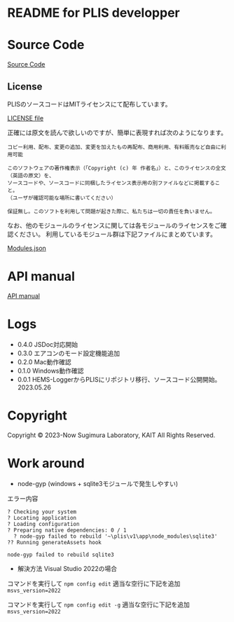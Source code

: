 # README for PLIS developper

# Source Code

[Source Code](https://github.com/Hiroshi-Sugimura/plis)

## License

PLISのソースコードはMITライセンスにて配布しています。


[LICENSE file](https://github.com/Hiroshi-Sugimura/plis/LICENSE)


正確には原文を読んで欲しいのですが、簡単に表現すれば次のようになります。

```
コピー利用、配布、変更の追加、変更を加えたもの再配布、商用利用、有料販売など自由に利用可能

このソフトウェアの著作権表示（「Copyright (c) 年 作者名」）と、このライセンスの全文（英語の原文）を、
ソースコードや、ソースコードに同梱したライセンス表示用の別ファイルなどに掲載すること。
（ユーザが確認可能な場所に書いてください）

保証無し。このソフトを利用して問題が起きた際に、私たちは一切の責任を負いません。
```

なお、他のモジュールのライセンスに関しては各モジュールのライセンスをご確認ください。
利用しているモジュール群は下記ファイルにまとめています。

[Modules.json](https://hiroshi-sugimura.github.io/plis/v1/app/src/modules.json)

# API manual

[API manual](https://hiroshi-sugimura.github.io/plis/v1/docs/jsdoc/index.html)

# Logs

- 0.4.0 JSDoc対応開始
- 0.3.0 エアコンのモード設定機能追加
- 0.2.0 Mac動作確認
- 0.1.0 Windows動作確認
- 0.0.1 HEMS-LoggerからPLISにリポジトリ移行、ソースコード公開開始。2023.05.26

# Copyright

Copyright © 2023-Now Sugimura Laboratory, KAIT All Rights Reserved.


# Work around

- node-gyp (windows + sqlite3モジュールで発生しやすい)

エラー内容

```
? Checking your system
? Locating application
? Loading configuration
? Preparing native dependencies: 0 / 1
  ? node-gyp failed to rebuild '~\plis\v1\app\node_modules\sqlite3'
?? Running generateAssets hook

node-gyp failed to rebuild sqlite3
```

- 解決方法
Visual Studio 2022の場合

コマンドを実行して
```npm config edit```
適当な空行に下記を追加
```msvs_version=2022```

コマンドを実行して
```npm config edit -g```
適当な空行に下記を追加
```msvs_version=2022```
